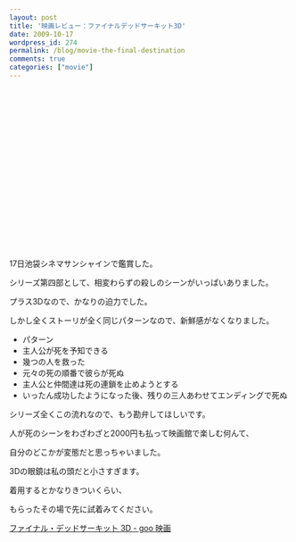 ```yaml
---
layout: post
title: '映画レビュー：ファイナルデッドサーキット3D'
date: 2009-10-17
wordpress_id: 274
permalink: /blog/movie-the-final-destination
comments: true
categories: ["movie"]
---
```

<p><object height="290" width="470"><param value="http://www.youtube.com/v/FeMPWn5kf3g&#38;hl=ja&#38;fs=1&#38;border=1" name="movie" ></param><param value="true" name="allowFullScreen" ></param><param value="always" name="allowscriptaccess" ></param><embed height="290" width="470" allowfullscreen="true" allowscriptaccess="always" type="application/x-shockwave-flash" src="http://www.youtube.com/v/FeMPWn5kf3g&#38;hl=ja&#38;fs=1&#38;border=1"></embed></object></p>
<p>17日池袋シネマサンシャインで鑑賞した。</p>
<p>シリーズ第四部として、相変わらずの殺しのシーンがいっぱいありました。</p>
<p>プラス3Dなので、かなりの迫力でした。</p>
<p>しかし全くストーリが全く同じパターンなので、新鮮感がなくなりました。</p>
<ul>
<li>パターン</li>
<li>主人公が死を予知できる</li>
<li>幾つの人を救った</li>
<li>元々の死の順番で彼らが死ぬ</li>
<li>主人公と仲間達は死の連鎖を止めようとする</li>
<li>いったん成功したようになった後、残りの三人あわせてエンディングで死ぬ</li>
</ul>
<p>シリーズ全くこの流れなので、もう勘弁してほしいです。</p>
<p>人が死のシーンをわざわざと2000円も払って映画館で楽しむ何んて、</p>
<p>自分のどこかが変態だと思っちゃいました。</p>
<p>3Dの眼鏡は私の頭だと小さすぎます。</p>
<p>着用するとかなりきついくらい、</p>
<p>もらったその場で先に試着みてください。</p>
<p><a target="_blank" href="http://movie.goo.ne.jp/contents/movies/MOVCSTD15052/index.html" title="ファイナル・デッドサーキット 3D - goo 映画">ファイナル・デッドサーキット 3D - goo 映画</a><br/></p>
